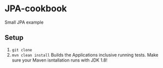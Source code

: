 # JPA-cookbook
Small JPA example

## Setup
  1. `git clone`
  2. `mvn clean install` Builds the Applications inclusive running tests. Make sure your Maven isntallation runs with JDK 1.8!
  
